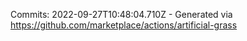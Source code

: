 Commits: 2022-09-27T10:48:04.710Z - Generated via https://github.com/marketplace/actions/artificial-grass
<br>
